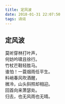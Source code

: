 ```yaml
---
title: 定风波
date: 2018-01-31 22:07:50
tags: 诗词
---
```

## 定风波
莫听穿林打叶声，  
何妨吟啸且徐行。  
竹杖芒鞋轻胜马。  
谁怕！一蓑烟雨任平生。  
料峭春风吹酒醒，  
微冷，山头斜照却相迎。  
回首向来萧瑟处。  
归去，也无风雨也无晴。
